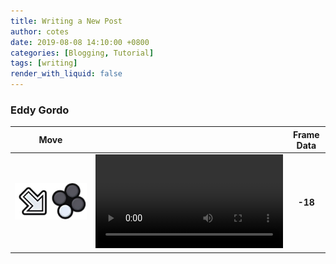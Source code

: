 ```yaml
---
title: Writing a New Post
author: cotes
date: 2019-08-08 14:10:00 +0800
categories: [Blogging, Tutorial]
tags: [writing]
render_with_liquid: false
---
```



### Eddy Gordo

|                 Move                 |                               | Frame Data |
| :----------------------------------: | :---------------------------: | :--------: |
| ![\|100x50](./../media/eddy/df3.png) | ![](./../media/eddy/eddy.mp4) |  **-18**   |
